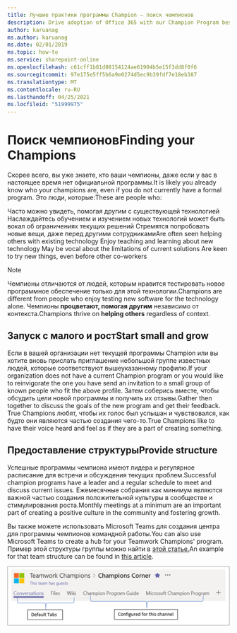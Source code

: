 ```yaml
---
title: Лучшие практики программы Champion — поиск чемпионов
description: Drive adoption of Office 365 with our Champion Program best practices
author: karuanag
ms.author: karuanag
ms.date: 02/01/2019
ms.topic: how-to
ms.service: sharepoint-online
ms.openlocfilehash: c61cff1b81d08154124ae61904b5e15f3dd8f0f6
ms.sourcegitcommit: 97e175e5ff5b6a9e0274d5ec9b39fdf7e18eb387
ms.translationtype: MT
ms.contentlocale: ru-RU
ms.lasthandoff: 04/25/2021
ms.locfileid: "51999975"
---
```

# <a name="finding-your-champions"></a><span data-ttu-id="04e99-103">Поиск чемпионов</span><span class="sxs-lookup"><span data-stu-id="04e99-103">Finding your Champions</span></span> 

<span data-ttu-id="04e99-104">Скорее всего, вы уже знаете, кто ваши чемпионы, даже если у вас в настоящее время нет официальной программы.</span><span class="sxs-lookup"><span data-stu-id="04e99-104">It is likely you already know who your champions are, even if you do not currently have a formal program.</span></span>  <span data-ttu-id="04e99-105">Это люди, которые:</span><span class="sxs-lookup"><span data-stu-id="04e99-105">These are people who:</span></span>

<span data-ttu-id="04e99-106">Часто можно увидеть, помогая другим с существующей технологией Наслаждайтесь обучением и изучением новых технологий может быть вокал об ограничениях текущих решений Стремятся попробовать новые вещи, даже перед другими сотрудниками</span><span class="sxs-lookup"><span data-stu-id="04e99-106">Are often seen helping others with existing technology Enjoy teaching and learning about new technology May be vocal about the limitations of current solutions Are keen to try new things, even before other co-workers</span></span>

> [!NOTE]
> <span data-ttu-id="04e99-107">Чемпионы отличаются от людей, которым нравится тестировать новое программное обеспечение только для этой технологии.</span><span class="sxs-lookup"><span data-stu-id="04e99-107">Champions are different from people who enjoy testing new software for the technology alone.</span></span> <span data-ttu-id="04e99-108">Чемпионы **процветают, помогая другим** независимо от контекста.</span><span class="sxs-lookup"><span data-stu-id="04e99-108">Champions thrive on **helping others** regardless of context.</span></span> 

## <a name="start-small-and-grow"></a><span data-ttu-id="04e99-109">Запуск с малого и рост</span><span class="sxs-lookup"><span data-stu-id="04e99-109">Start small and grow</span></span>

<span data-ttu-id="04e99-110">Если в вашей организации нет текущей программы Champion или вы хотите вновь прислать приглашение небольшой группе известных людей, которые соответствуют вышеуказанному профилю.</span><span class="sxs-lookup"><span data-stu-id="04e99-110">If your organization does not have a current Champion program or you would like to reinvigorate the one you have send an invitation to a small group of known people who fit the above profile.</span></span>  <span data-ttu-id="04e99-111">Затем соберись вместе, чтобы обсудить цели новой программы и получить их отзывы.</span><span class="sxs-lookup"><span data-stu-id="04e99-111">Gather then together to discuss the goals of the new program and get their feedback.</span></span> <span data-ttu-id="04e99-112">True Champions любят, чтобы их голос был услышан и чувствовался, как будто они являются частью создания чего-то.</span><span class="sxs-lookup"><span data-stu-id="04e99-112">True Champions like to have their voice heard and feel as if they are a part of creating something.</span></span>  

## <a name="provide-structure"></a><span data-ttu-id="04e99-113">Предоставление структуры</span><span class="sxs-lookup"><span data-stu-id="04e99-113">Provide structure</span></span>

<span data-ttu-id="04e99-114">Успешные программы чемпиона имеют лидера и регулярное расписание для встречи и обсуждения текущих проблем.</span><span class="sxs-lookup"><span data-stu-id="04e99-114">Successful champion programs have a leader and a regular schedule to meet and discuss current issues.</span></span>  <span data-ttu-id="04e99-115">Ежемесячные собрания как минимум являются важной частью создания положительной культуры в сообществе и стимулирования роста.</span><span class="sxs-lookup"><span data-stu-id="04e99-115">Monthly meetings at a minimum are an important part of creating a positive culture in the community and fostering growth.</span></span>  

<span data-ttu-id="04e99-116">Вы также можете использовать Microsoft Teams для создания центра для программы чемпионов командной работы.</span><span class="sxs-lookup"><span data-stu-id="04e99-116">You can also use Microsoft Teams to create a hub for your Teamwork Champions' program.</span></span>  <span data-ttu-id="04e99-117">Пример этой структуры группы можно найти в [этой статье.](/MicrosoftTeams/teams-adoption-your-first-teams)</span><span class="sxs-lookup"><span data-stu-id="04e99-117">An example for that team structure can be found in [this article](/MicrosoftTeams/teams-adoption-your-first-teams).</span></span>

![вкладки командных командных чемпионов](media/teams-adoption-tab-example.png)
